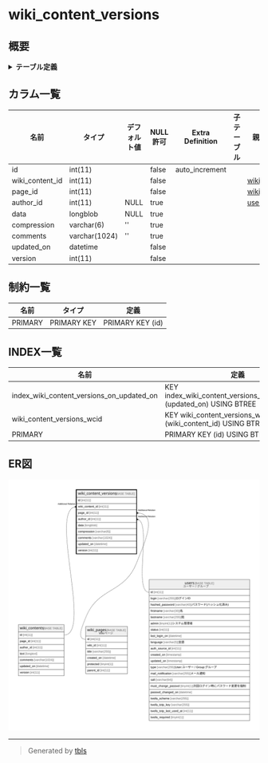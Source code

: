 # wiki_content_versions

## 概要

<details>
<summary><strong>テーブル定義</strong></summary>

```sql
CREATE TABLE `wiki_content_versions` (
  `id` int(11) NOT NULL AUTO_INCREMENT,
  `wiki_content_id` int(11) NOT NULL,
  `page_id` int(11) NOT NULL,
  `author_id` int(11) DEFAULT NULL,
  `data` longblob DEFAULT NULL,
  `compression` varchar(6) DEFAULT '',
  `comments` varchar(1024) DEFAULT '',
  `updated_on` datetime NOT NULL,
  `version` int(11) NOT NULL,
  PRIMARY KEY (`id`),
  KEY `wiki_content_versions_wcid` (`wiki_content_id`),
  KEY `index_wiki_content_versions_on_updated_on` (`updated_on`)
) ENGINE=InnoDB DEFAULT CHARSET=utf8mb4
```

</details>

## カラム一覧

| 名前              | タイプ           | デフォルト値       | NULL許可   | Extra Definition | 子テーブル      | 親テーブル                             | コメント     |
| --------------- | ------------- | ------------ | -------- | ---------------- | ---------- | --------------------------------- | -------- |
| id              | int(11)       |              | false    | auto_increment   |            |                                   |          |
| wiki_content_id | int(11)       |              | false    |                  |            | [wiki_contents](wiki_contents.md) |          |
| page_id         | int(11)       |              | false    |                  |            | [wiki_pages](wiki_pages.md)       |          |
| author_id       | int(11)       | NULL         | true     |                  |            | [users](users.md)                 |          |
| data            | longblob      | NULL         | true     |                  |            |                                   |          |
| compression     | varchar(6)    | ''           | true     |                  |            |                                   |          |
| comments        | varchar(1024) | ''           | true     |                  |            |                                   |          |
| updated_on      | datetime      |              | false    |                  |            |                                   |          |
| version         | int(11)       |              | false    |                  |            |                                   |          |

## 制約一覧

| 名前      | タイプ         | 定義               |
| ------- | ----------- | ---------------- |
| PRIMARY | PRIMARY KEY | PRIMARY KEY (id) |

## INDEX一覧

| 名前                                        | 定義                                                                     |
| ----------------------------------------- | ---------------------------------------------------------------------- |
| index_wiki_content_versions_on_updated_on | KEY index_wiki_content_versions_on_updated_on (updated_on) USING BTREE |
| wiki_content_versions_wcid                | KEY wiki_content_versions_wcid (wiki_content_id) USING BTREE           |
| PRIMARY                                   | PRIMARY KEY (id) USING BTREE                                           |

## ER図

![er](wiki_content_versions.svg)

---

> Generated by [tbls](https://github.com/k1LoW/tbls)
